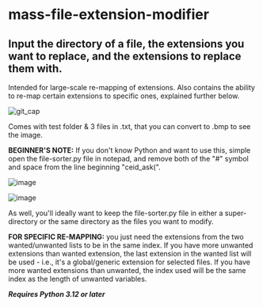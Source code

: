 # mass-file-extension-modifier
## Input the directory of a file, the extensions you want to replace, and the extensions to replace them with.
Intended for large-scale re-mapping of extensions. Also contains the ability to re-map certain extensions to specific ones, explained further below.

![git_cap](https://github.com/user-attachments/assets/d0866261-bbda-43eb-8c64-7dc7bfbe9742)

Comes with test folder & 3 files in .txt, that you can convert to .bmp to see the image.

**BEGINNER'S NOTE:** If you don't know Python and want to use this, simple open the file-sorter.py file in notepad, and remove both of the "#" symbol and space from the line beginning "ceid_ask(".

![image](https://github.com/user-attachments/assets/14ea9c16-14bb-4436-bb31-9f5403bb1946)

![image](https://github.com/user-attachments/assets/b20154fd-f583-403f-a170-b0885c660d75)

As well, you'll ideally want to keep the file-sorter.py file in either a super-directory or the same directory as the files you want to modify.

**FOR SPECIFIC RE-MAPPING:** you just need the extensions from the two wanted/unwanted lists to be in the same index. If you have more unwanted extensions than wanted extension, the last extension in the wanted list will be used - i.e., it's a global/generic extension for selected files. If you have more wanted extensions than unwanted, the index used will be the same index as the length of unwanted variables.

**_Requires Python 3.12 or later_**
